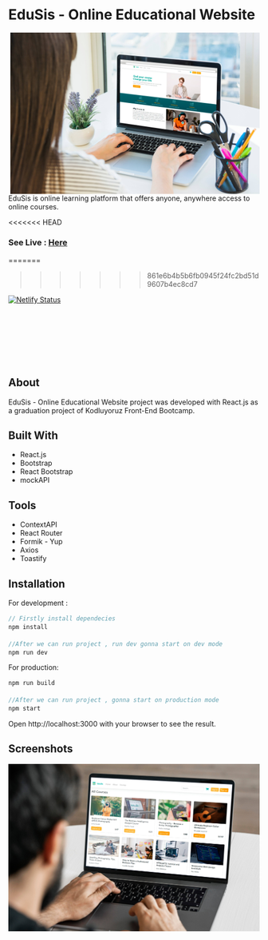 # EduSis - Online Educational Website


[<img src="./src/assets/images/home-page.jpg" align="right" width="500">](https://clinquant-youtiao-4353fa.netlify.app/)

EduSis is online learning platform that offers anyone, anywhere access to online courses.


<<<<<<< HEAD
### See Live : [Here](https://edusis.netlify.app)
=======

>>>>>>> 861e6b4b5b6fb0945f24fc2bd51d9607b4ec8cd7

[![Netlify Status](https://api.netlify.com/api/v1/badges/5c5838d5-4a6c-4148-830a-e51a264a6d13/deploy-status)](https://app.netlify.com/sites/edusis/deploys)

<br />
<br />
<br />
<br />
<br />
<br />



## About
EduSis - Online Educational Website project was developed with React.js as a graduation project of Kodluyoruz Front-End Bootcamp. 

## Built With
- React.js
- Bootstrap
- React Bootstrap
- mockAPI


## Tools
- ContextAPI
- React Router
- Formik - Yup
- Axios
- Toastify

## Installation

For development :

```javascript
// Firstly install dependecies
npm install

//After we can run project , run dev gonna start on dev mode
npm run dev
```

For production:

```javascript
npm run build

//After we can run project , gonna start on production mode
npm start
```

Open http://localhost:3000 with your browser to see the result.

## Screenshots

![course page](src/assets/images/courses-page.jpg)


